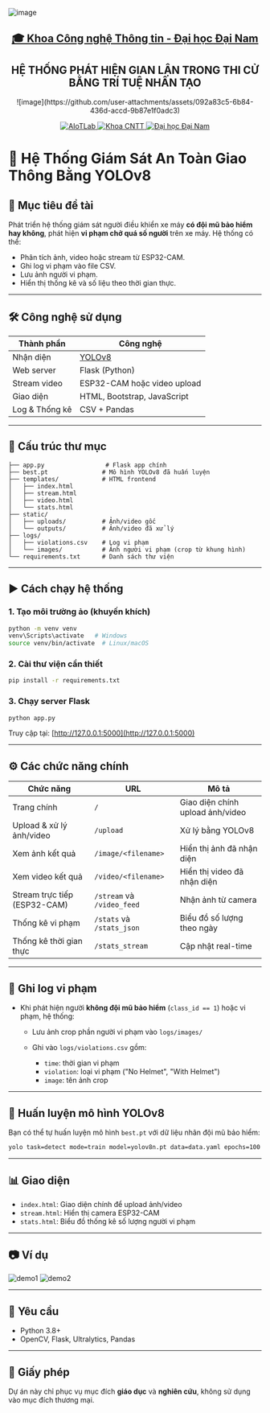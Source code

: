 ![image](https://github.com/user-attachments/assets/092a83c5-6b84-436d-accd-9b87e1f0adc3)<h2 align="center">
    <a href="https://dainam.edu.vn/vi/khoa-cong-nghe-thong-tin">
        🎓 Khoa Công nghệ Thông tin - Đại học Đại Nam
    </a>
</h2>

<h2 align="center">
    HỆ THỐNG PHÁT HIỆN GIAN LẬN TRONG THI CỬ BẰNG TRÍ TUỆ NHÂN TẠO
</h2>

<p align="center">
    ![image](https://github.com/user-attachments/assets/092a83c5-6b84-436d-accd-9b87e1f0adc3)
</p>

<p align="center">
  <a href="https://www.facebook.com/DNUAIoTLab">
    <img src="https://img.shields.io/badge/AIoTLab-green?style=for-the-badge" alt="AIoTLab" />
  </a>
  <a href="https://dainam.edu.vn/vi/khoa-cong-nghe-thong-tin">
    <img src="https://img.shields.io/badge/Khoa%20Công%20nghệ%20Thông%20tin-blue?style=for-the-badge" alt="Khoa CNTT" />
  </a>
  <a href="https://dainam.edu.vn">
    <img src="https://img.shields.io/badge/Đại%20học%20Đại%20Nam-orange?style=for-the-badge" alt="Đại học Đại Nam" />
  </a>
</p>

# 🚦 Hệ Thống Giám Sát An Toàn Giao Thông Bằng YOLOv8

## 🎯 Mục tiêu đề tài

Phát triển hệ thống giám sát người điều khiển xe máy **có đội mũ bảo hiểm hay không**, phát hiện **vi phạm chở quá số người** trên xe máy. Hệ thống có thể:

* Phân tích ảnh, video hoặc stream từ ESP32-CAM.
* Ghi log vi phạm vào file CSV.
* Lưu ảnh người vi phạm.
* Hiển thị thống kê và số liệu theo thời gian thực.

---

## 🛠️ Công nghệ sử dụng

| Thành phần     | Công nghệ                                            |
| -------------- | ---------------------------------------------------- |
| Nhận diện      | [YOLOv8](https://github.com/ultralytics/ultralytics) |
| Web server     | Flask (Python)                                       |
| Stream video   | ESP32-CAM hoặc video upload                          |
| Giao diện      | HTML, Bootstrap, JavaScript                          |
| Log & Thống kê | CSV + Pandas                                         |

---

## 📂 Cấu trúc thư mục

```
├── app.py                 # Flask app chính
├── best.pt               # Mô hình YOLOv8 đã huấn luyện
├── templates/            # HTML frontend
│   ├── index.html
│   ├── stream.html
│   ├── video.html
│   └── stats.html
├── static/
│   ├── uploads/          # Ảnh/video gốc
│   └── outputs/          # Ảnh/video đã xử lý
├── logs/
│   ├── violations.csv    # Log vi phạm
│   └── images/           # Ảnh người vi phạm (crop từ khung hình)
└── requirements.txt      # Danh sách thư viện
```

---

## ▶️ Cách chạy hệ thống

### 1. Tạo môi trường ảo (khuyến khích)

```bash
python -m venv venv
venv\Scripts\activate   # Windows
source venv/bin/activate  # Linux/macOS
```

### 2. Cài thư viện cần thiết

```bash
pip install -r requirements.txt
```

### 3. Chạy server Flask

```bash
python app.py
```

Truy cập tại: [http://127.0.0.1:5000](http://127.0.0.1:5000)

---

## ⚙️ Các chức năng chính

| Chức năng                    | URL                        | Mô tả                            |
| ---------------------------- | -------------------------- | -------------------------------- |
| Trang chính                  | `/`                        | Giao diện chính upload ảnh/video |
| Upload & xử lý ảnh/video     | `/upload`                  | Xử lý bằng YOLOv8                |
| Xem ảnh kết quả              | `/image/<filename>`        | Hiển thị ảnh đã nhận diện        |
| Xem video kết quả            | `/video/<filename>`        | Hiển thị video đã nhận diện      |
| Stream trực tiếp (ESP32-CAM) | `/stream` và `/video_feed` | Nhận ảnh từ camera               |
| Thống kê vi phạm             | `/stats` và `/stats_json`  | Biểu đồ số lượng theo ngày       |
| Thống kê thời gian thực      | `/stats_stream`            | Cập nhật real-time               |

---

## 📌 Ghi log vi phạm

* Khi phát hiện người **không đội mũ bảo hiểm** (`class_id == 1`) hoặc vi phạm, hệ thống:

  * Lưu ảnh crop phần người vi phạm vào `logs/images/`
  * Ghi vào `logs/violations.csv` gồm:

    * `time`: thời gian vi phạm
    * `violation`: loại vi phạm ("No Helmet", "With Helmet")
    * `image`: tên ảnh crop

---

## 🧠 Huấn luyện mô hình YOLOv8

Bạn có thể tự huấn luyện mô hình `best.pt` với dữ liệu nhãn đội mũ bảo hiểm:

```bash
yolo task=detect mode=train model=yolov8n.pt data=data.yaml epochs=100 imgsz=640
```

---

## 📊 Giao diện

* `index.html`: Giao diện chính để upload ảnh/video
* `stream.html`: Hiển thị camera ESP32-CAM
* `stats.html`: Biểu đồ thống kê số lượng người vi phạm

---

## 📷 Ví dụ

![demo1](https://via.placeholder.com/500x300?text=Helmet+Detection)
![demo2](https://via.placeholder.com/500x300?text=Stats+Page)

---

## 📌 Yêu cầu

* Python 3.8+
* OpenCV, Flask, Ultralytics, Pandas

---

## 📜 Giấy phép

Dự án này chỉ phục vụ mục đích **giáo dục** và **nghiên cứu**, không sử dụng vào mục đích thương mại.
